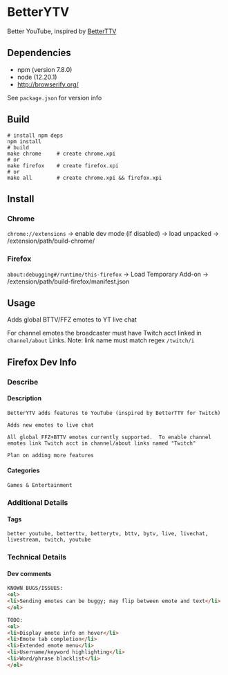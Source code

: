 # BetterYTV

Better YouTube, inspired by [BetterTTV](https://betterttv.com/)

## Dependencies

- npm (version 7.8.0)
- node (12.20.1)
- http://browserify.org/

See `package.json` for version info

## Build

```
# install npm deps
npm install
# build
make chrome     # create chrome.xpi
# or
make firefox    # create firefox.xpi
# or
make all        # create chrome.xpi && firefox.xpi
```

## Install

### Chrome

`chrome://extensions` -> enable dev mode (if disabled) -> load unpacked -> /extension/path/build-chrome/

### Firefox

`about:debugging#/runtime/this-firefox` -> Load Temporary Add-on -> /extension/path/build-firefox/manifest.json

## Usage

Adds global BTTV/FFZ emotes to YT live chat

For channel emotes the broadcaster must have Twitch acct linked in `channel/about` Links.  Note: link name must match regex `/twitch/i`

## Firefox Dev Info

### Describe

#### Description

```
BetterYTV adds features to YouTube (inspired by BetterTTV for Twitch)

Adds new emotes to live chat

All global FFZ+BTTV emotes currently supported.  To enable channel emotes link Twitch acct in channel/about links named "Twitch"

Plan on adding more features
```

#### Categories

```
Games & Entertainment
```

### Additional Details

#### Tags

```
better youtube, betterttv, betterytv, bttv, bytv, live, livechat, livestream, twitch, youtube
```

### Technical Details

#### Dev comments

```html
KNOWN BUGS/ISSUES:
<ol>
<li>Sending emotes can be buggy; may flip between emote and text</li>
</ol>

TODO:
<ol>
<li>Display emote info on hover</li>
<li>Emote tab completion</li>
<li>Extended emote menu</li>
<li>Username/keyword highlighting</li>
<li>Word/phrase blacklist</li>
</ol>
```
